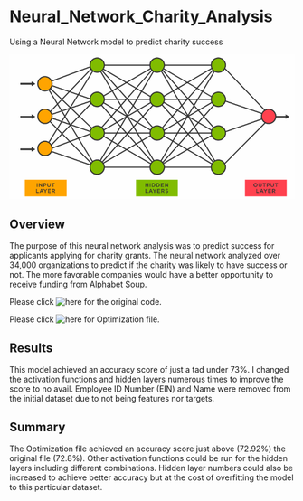 # Neural_Network_Charity_Analysis
Using a Neural Network model to predict charity success

![](https://github.com/JonathanBrown003/Neural_Network_Charity_Analysis/blob/59e0652f8a49da85be175e751a2c478c6edbf8a7/Neural_Network.PNG)

## Overview 
The purpose of this neural network analysis was to predict success for applicants applying for charity grants. The neural network analyzed over 34,000 organizations to predict if the charity was likely to have success or not. The more favorable companies would have a better opportunity to receive funding from Alphabet Soup.

Please click ![here](https://github.com/JonathanBrown003/Neural_Network_Charity_Analysis/blob/eaf5f687235cf2f1c0e0eb4419431d7f0d64d848/AlphabetSoupCharity.ipynb) for the original code. 

Please click ![here](https://github.com/JonathanBrown003/Neural_Network_Charity_Analysis/blob/9242d327273c1e78dc8490be049a12f4c5645077/AlphabetSoupCharity_Optimization.ipynb) for Optimization file. 

## Results
This model achieved an accuracy score of just a tad under 73%. I changed the activation functions and hidden layers numerous times to improve the score to no avail. Employee ID Number (EIN) and Name were removed from the initial dataset due to not being features nor targets. 

## Summary
The Optimization file achieved an accuracy score just above (72.92%) the original file (72.8%). Other activation functions could be run for the hidden layers including different combinations. Hidden layer numbers could also be increased to achieve better accuracy but at the cost of overfitting the model to this particular dataset. 
